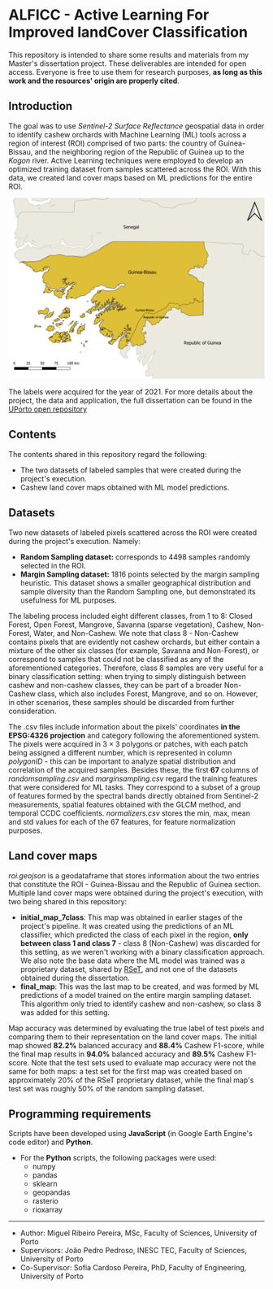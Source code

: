 # __ALFICC - Active Learning For Improved landCover Classification__

This repository is intended to share some results and materials from my Master's dissertation project. These deliverables are intended for open access. Everyone is free to use them for research purposes, __as long as this work and the resources' origin are properly cited__.

## __Introduction__

The goal was to use _Sentinel-2 Surface Reflectance_ geospatial data in order to identify cashew orchards with Machine Learning (ML) tools across a region of interest (ROI) comprised of two parts: the country of Guinea-Bissau, and the neighboring region of the Republic of Guinea up to the _Kogon_ river. Active Learning techniques were employed to develop an optimized training dataset from samples scattered across the ROI. With this data, we created land cover maps based on ML predictions for the entire ROI.

<p align="center">
  <img src="Images/roi_image.png" alt="drawing" width="600"/>
</p>

The labels were acquired for the year of 2021. For more details about the project, the data and application, the full dissertation can be found in the [UPorto open repository](https://hdl.handle.net/10216/164196)

## Contents

The contents shared in this repository regard the following:
* The two datasets of labeled samples that were created during the project's execution.
* Cashew land cover maps obtained with ML model predictions.

## Datasets

Two new datasets of labeled pixels scattered across the ROI were created during the project's execution. Namely:
* __Random Sampling dataset:__ corresponds to $4498$ samples randomly selected in the ROI.
* __Margin Sampling dataset:__ $1816$ points selected by the margin sampling heuristic. This dataset shows a smaller geographical distribution and sample diversity than the Random Sampling one, but demonstrated its usefulness for ML purposes.

The labeling process included eight different classes, from 1 to 8: Closed Forest, Open Forest, Mangrove, Savanna (sparse vegetation), Cashew, Non-Forest, Water, and Non-Cashew. We note that class 8 - Non-Cashew contains pixels that are evidently not cashew orchards, but either contain a mixture of the other six classes (for example, Savanna and Non-Forest), or correspond to samples that could not be classified as any of the aforementioned categories. Therefore, class 8 samples are very useful for a binary classification setting: when trying to simply distinguish between cashew and non-cashew classes, they can be part of a broader Non-Cashew class, which also includes Forest, Mangrove, and so on. However, in other scenarios, these samples should be discarded from further consideration.

The .csv files include information about the pixels' coordinates __in the EPSG:4326 projection__ and category following the aforementioned system. The pixels were acquired in $3 \times 3$ polygons or patches, with each patch being assigned a different number, which is represented in column _polygonID_ - this can be important to analyze spatial distribution and correlation of the acquired samples. Besides these, the first __67__ columns of _randomsampling.csv_ and _marginsampling.csv_ regard the training features that were considered for ML tasks. They correspond to a subset of a group of features formed by the spectral bands directly obtained from Sentinel-2 measurements, spatial features obtained with the GLCM method, and temporal CCDC coefficients. _normalizers.csv_ stores the min, max, mean and std values for each of the 67 features, for feature normalization purposes.

## Land cover maps

_roi.geojson_ is a geodataframe that stores information about the two entries that constitute the ROI - Guinea-Bissau and the Republic of Guinea section. Multiple land cover maps were obtained during the project's execution, with two being shared in this repository:
* __initial_map_7class__: This map was obtained in earlier stages of the project's pipeline. It was created using the predictions of an ML classifier, which predicted the class of each pixel in the region, __only between class 1 and class 7__ - class 8 (Non-Cashew) was discarded for this setting, as we weren't working with a binary classification approach. We also note the base data where the ML model was trained was a proprietary dataset, shared by [RSeT](https://www.rset.eu/), and not one of the datasets obtained during the dissertation.
* __final_map__: This was the last map to be created, and was formed by ML predictions of a model trained on the entire margin sampling dataset. This algorithm only tried to identify cashew and non-cashew, so class 8 was added for this setting.

Map accuracy was determined by evaluating the true label of test pixels and comparing them to their representation on the land cover maps. The initial map showed __82.2%__ balanced accuracy and __88.4%__ Cashew F1-score, while the final map results in __94.0%__ balanced accuracy and __89.5%__ Cashew F1-score. Note that the test sets used to evaluate map accuracy were not the same for both maps: a test set for the first map was created based on approximately 20% of the RSeT proprietary dataset, while the final map's test set was roughly 50% of the random sampling dataset.

## Programming requirements

Scripts have been developed using __JavaScript__ (in Google Earth Engine's code editor) and __Python__.

* For the __Python__ scripts, the following packages were used:
  * numpy
  * pandas
  * sklearn
  * geopandas
  * rasterio
  * rioxarray
____

* Author: Miguel Ribeiro Pereira, MSc, Faculty of Sciences, University of Porto
* Supervisors: João Pedro Pedroso, INESC TEC, Faculty of Sciences, University of Porto
* Co-Supervisor: Sofia Cardoso Pereira, PhD, Faculty of Engineering, University of Porto
